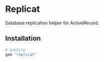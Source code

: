 # Replicat
Database replication helper for ActiveRecord.

## Installation
```ruby
# Gemfile
gem "replicat"
```
